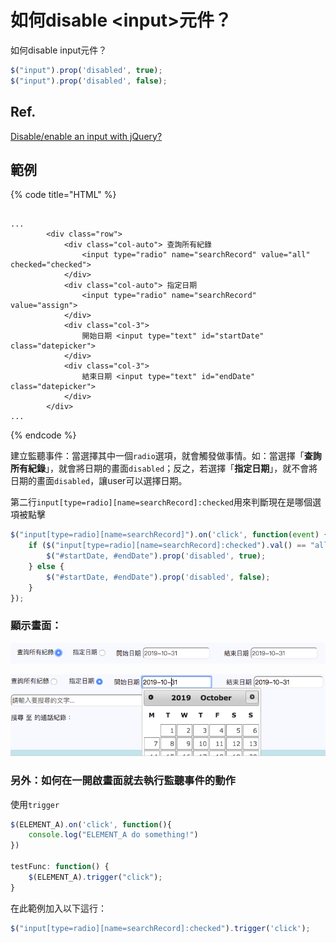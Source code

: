 # 如何disable &lt;input&gt;元件？

如何disable input元件？

```javascript
$("input").prop('disabled', true);
$("input").prop('disabled', false);
```

## Ref.

[Disable/enable an input with jQuery?](https://stackoverflow.com/questions/1414365/disable-enable-an-input-with-jquery)

## 範例

{% code title="HTML" %}
```markup

...
        <div class="row">
            <div class="col-auto"> 查詢所有紀錄 
                <input type="radio" name="searchRecord" value="all" checked="checked">  
            </div>
            <div class="col-auto"> 指定日期
                <input type="radio" name="searchRecord" value="assign">
            </div>
            <div class="col-3">
                開始日期 <input type="text" id="startDate" class="datepicker">
            </div>
            <div class="col-3">
                結束日期 <input type="text" id="endDate" class="datepicker">
            </div>
        </div>
...
```
{% endcode %}

建立監聽事件：當選擇其中一個`radio`選項，就會觸發做事情。如：當選擇「**查詢所有紀錄**」，就會將日期的畫面`disabled`；反之，若選擇「**指定日期**」，就不會將日期的畫面`disabled`，讓user可以選擇日期。

第二行`input[type=radio][name=searchRecord]:checked`用來判斷現在是哪個選項被點擊

```javascript
$("input[type=radio][name=searchRecord]").on('click', function(event) {
    if ($("input[type=radio][name=searchRecord]:checked").val() == "all") {
        $("#startDate, #endDate").prop('disabled', true);
    } else {
        $("#startDate, #endDate").prop('disabled', false);
    }
});
```

### 顯示畫面：

![&#x65E5;&#x671F;&#x7684;&#x756B;&#x9762;&#x88AB;disabled](../.gitbook/assets/ying-mu-kuai-zhao-20191031-shang-wu-11.49.00.png)

![&#x65E5;&#x671F;&#x7684;&#x756B;&#x9762;&#x88AB;&#x958B;&#x555F;](../.gitbook/assets/ying-mu-kuai-zhao-20191031-shang-wu-11.49.08%20%281%29.png)

### 另外：如何在一開啟畫面就去執行監聽事件的動作

使用`trigger`

```javascript
$(ELEMENT_A).on('click', function(){
    console.log("ELEMENT_A do something!")
})

testFunc: function() {
    $(ELEMENT_A).trigger("click");
}
```

在此範例加入以下這行：

```javascript
$("input[type=radio][name=searchRecord]:checked").trigger('click');
```

